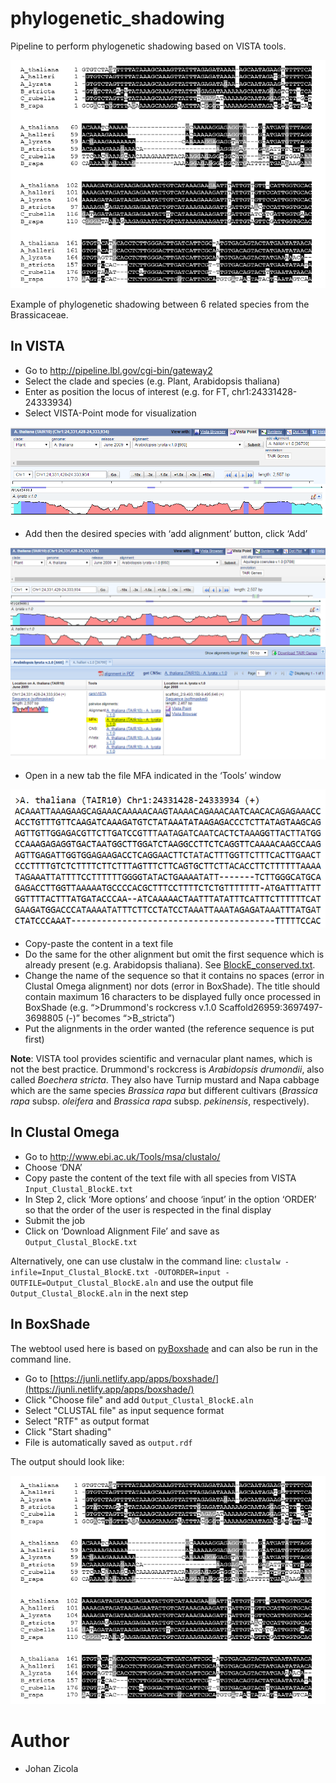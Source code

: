 phylogenetic_shadowing
===

Pipeline to perform phylogenetic shadowing based on VISTA tools.

![](images/image4.png)

Example of phylogenetic shadowing between 6 related species from the Brassicaceae.


## In VISTA

* Go to http://pipeline.lbl.gov/cgi-bin/gateway2
* Select the clade and species (e.g. Plant, Arabidopsis thaliana)
* Enter as position the locus of interest (e.g. for FT, chr1:24331428-24333934)
* Select VISTA-Point mode for visualization

![](images/image1.png)

* Add then the desired species with ‘add alignment’ button, click ‘Add’
 
![](images/image2.png)

* Open in a new tab the file MFA indicated in the ‘Tools’ window
 
![](images/image3.png)

* Copy-paste the content in a text file
* Do the same for the other alignment but omit the first sequence which is already present (e.g. Arabidopsis thaliana). See [BlockE_conserved.txt](example/BlockE_conserved.txt).
* Change the name of the sequence so that it contains no spaces (error in Clustal Omega alignment) nor dots (error in BoxShade). The title should contain maximum 16 characters to be displayed fully once processed in BoxShade (e.g. “>Drummond's rockcress v.1.0 Scaffold26959:3697497-3698805 (-)” becomes “>B_stricta”)
* Put the alignments in the order wanted (the reference sequence is put first)

**Note**: VISTA tool provides scientific and vernacular plant names, which is not the best practice. Drummond's rockcress is *Arabidopsis drumondii*, also called *Boechera stricta*. They also have Turnip mustard and Napa cabbage which are the same species *Brassica rapa* but different cultivars (*Brassica rapa* subsp. *oleifera* and *Brassica rapa* subsp. *pekinensis*, respectively).

## In Clustal Omega

* Go to http://www.ebi.ac.uk/Tools/msa/clustalo/
* Choose ‘DNA’
* Copy paste the content of the text file with all species from VISTA `Input_Clustal_BlockE.txt` 
* In Step 2, click ‘More options’ and choose ‘input’ in the option ‘ORDER’ so that the order of the user is respected in the final display
* Submit the job
* Click on ‘Download Alignment File’ and save as `Output_Clustal_BlockE.txt`

Alternatively, one can use clustalw in the command line:
`clustalw -infile=Input_Clustal_BlockE.txt -OUTORDER=input -OUTFILE=Output_Clustal_BlockE.aln` and use the output file `Output_Clustal_BlockE.aln` in the next step

## In BoxShade

The webtool used here is based on [pyBoxshade](https://github.com/mdbaron42/pyBoxshade) and can also be run in the command line.

* Go to [https://junli.netlify.app/apps/boxshade/](https://junli.netlify.app/apps/boxshade/)
* Click "Choose file" and add `Output_Clustal_BlockE.aln`
* Select "CLUSTAL file" as input sequence format
* Select "RTF" as output format 
* Click "Start shading"
* File is automatically saved as `output.rdf`

The output should look like:

![](images/image4.png)



# Author

* Johan Zicola
